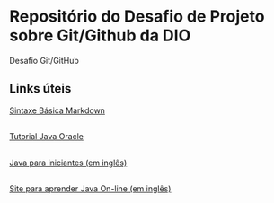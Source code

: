 # Repositório do Desafio de Projeto sobre Git/Github da DIO
Desafio Git/GitHub


## Links úteis
[Sintaxe Básica Markdown](https://www.markdownguide.org/)
##
[Tutorial Java Oracle](https://docs.oracle.com/javase/tutorial/)
##
[Java para iniciantes (em inglês)](https://beginnersbook.com/java-tutorial-for-beginners-with-examples/)
##
[Site para aprender Java On-line (em inglês)](https://www.learnjavaonline.org)
